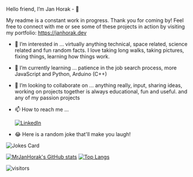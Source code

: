 Hello friend, I’m Jan Horak - 👋

My readme is a constant work in progress. Thank you for coming by! Feel free to connect with me or see some of these projects in action by visiting my portfolio: https://janhorak.dev

- 👀 I’m interested in ...
      virtually anything technical, space related, science related and fun random facts. I love taking long walks, taking pictures, fixing things, learning how things work.
  
- 🌱 I’m currently learning ...
      patience in the job search process, more JavaScript and Python, Arduino (C++)

- 💞️ I’m looking to collaborate on ...
      anything really, input, sharing ideas, working on projects together is always educational, fun and useful. 
      and any of my passion projects
  
- 📫 How to reach me ...

     [![LinkedIn](https://img.shields.io/badge/linkedin-%230077B5.svg?style=for-the-badge&logo=linkedin&logoColor=white)](https://www.linkedin.com/in/jan-horak/)
     
     
- 😂 Here is a random joke that'll make you laugh!

![Jokes Card](https://readme-jokes.vercel.app/api)


[![MrJanHorak's GitHub stats](https://github-readme-stats.vercel.app/api?username=MrJanHorak&theme=radical&count_private=true)](https://https://github.com/anuraghazra/github-readme-stats)
[![Top Langs](https://github-readme-stats.vercel.app/api/top-langs/?username=MrJanHorak&theme=radical&count_private=true&layout=compact&hide=PLpgSQL)](https://github.com/anuraghazra/github-readme-stats)

![visitors](https://visitor-badge.deta.dev/badge?page_id=MrJanHorak&left_color=red&right_color=green)

<!---
MrJanHorak/MrJanHorak is a ✨ special ✨ repository because its `README.md` (this file) appears on your GitHub profile.
You can click the Preview link to take a look at your changes.
--->
